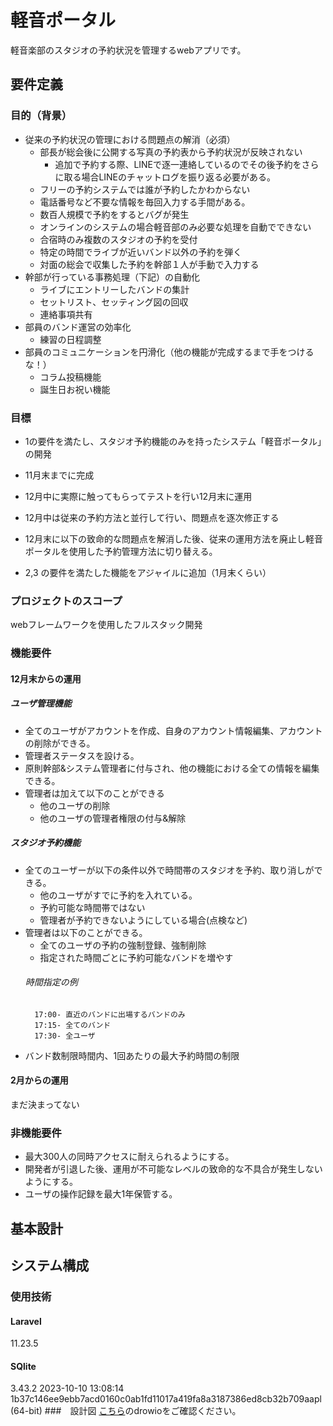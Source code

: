 # 軽音ポータル
軽音楽部のスタジオの予約状況を管理するwebアプリです。
## 要件定義
### 目的（背景）
- 従来の予約状況の管理における問題点の解消（必須）
    - 部長が総会後に公開する写真の予約表から予約状況が反映されない
        - 追加で予約する際、LINEで逐一連絡しているのでその後予約をさらに取る場合LINEのチャットログを振り返る必要がある。
    - フリーの予約システムでは誰が予約したかわからない
    - 電話番号など不要な情報を毎回入力する手間がある。
    - 数百人規模で予約をするとバグが発生
    - オンラインのシステムの場合軽音部のみ必要な処理を自動でできない
    - 合宿時のみ複数のスタジオの予約を受付
    - 特定の時間でライブが近いバンド以外の予約を弾く
    - 対面の総会で収集した予約を幹部１人が手動で入力する
- 幹部が行っている事務処理（下記）の自動化
    - ライブにエントリーしたバンドの集計
    - セットリスト、セッティング図の回収
    - 連絡事項共有
- 部員のバンド運営の効率化
    - 練習の日程調整
- 部員のコミュニケーションを円滑化（他の機能が完成するまで手をつけるな！）
    - コラム投稿機能
    - 誕生日お祝い機能
### 目標
- 1の要件を満たし、スタジオ予約機能のみを持ったシステム「軽音ポータル」の開発
- 11月末までに完成
- 12月中に実際に触ってもらってテストを行い12月末に運用
- 12月中は従来の予約方法と並行して行い、問題点を逐次修正する
- 12月末に以下の致命的な問題点を解消した後、従来の運用方法を廃止し軽音ポータルを使用した予約管理方法に切り替える。

- 2,3 の要件を満たした機能をアジャイルに追加（1月末くらい）

### プロジェクトのスコープ
webフレームワークを使用したフルスタック開発

### 機能要件
#### 12月末からの運用
##### ユーザ管理機能
- 全てのユーザがアカウントを作成、自身のアカウント情報編集、アカウントの削除ができる。
- 管理者ステータスを設ける。
- 原則幹部&システム管理者に付与され、他の機能における全ての情報を編集できる。
- 管理者は加えて以下のことができる
    - 他のユーザの削除
    - 他のユーザの管理者権限の付与&解除
##### スタジオ予約機能
- 全てのユーザーが以下の条件以外で時間帯のスタジオを予約、取り消しができる。
    - 他のユーザがすでに予約を入れている。
    - 予約可能な時間帯ではない
    - 管理者が予約できないようにしている場合(点検など)
- 管理者は以下のことができる。
    - 全てのユーザの予約の強制登録、強制削除
    - 指定された時間ごとに予約可能なバンドを増やす
    ###### 時間指定の例
        17:00- 直近のバンドに出場するバンドのみ
        17:15- 全てのバンド
        17:30- 全ユーザ
- バンド数制限時間内、1回あたりの最大予約時間の制限
#### 2月からの運用
まだ決まってない


### 非機能要件
- 最大300人の同時アクセスに耐えられるようにする。
- 開発者が引退した後、運用が不可能なレベルの致命的な不具合が発生しないようにする。
- ユーザの操作記録を最大1年保管する。
## 基本設計
## システム構成
### 使用技術
#### Laravel
11.23.5
#### SQlite
3.43.2 2023-10-10 13:08:14 1b37c146ee9ebb7acd0160c0ab1fd11017a419fa8a3187386ed8cb32b709aapl (64-bit)
###　設計図
[こちら](https://drive.google.com/file/d/13GQtEGV2ZPHl-MBhIMsOIDawI3Ef0_Rt/view?usp=sharing)のdrowioをご確認ください。



